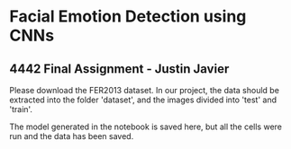 # Facial Emotion Detection using CNNs
## 4442 Final Assignment - Justin Javier

Please download the FER2013 dataset. In our project, the data should be extracted into the folder 'dataset', and the images divided into 'test' and 'train'.

The model generated in the notebook is saved here, but all the cells were run and the data has been saved.

